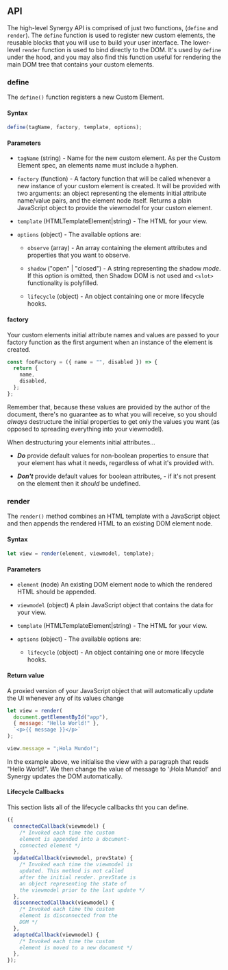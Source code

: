 ## API

The high-level Synergy API is comprised of just two functions, (`define` and `render`). The `define` function is used to register new custom elements, the reusable blocks that you will use to build your user interface. The lower-level `render` function is used to bind directly to the DOM. It's used by `define` under the hood, and you may also find this function useful for rendering the
main DOM tree that contains your custom elements.

### define

The `define()` function registers a new Custom Element.

#### Syntax

```js
define(tagName, factory, template, options);
```

#### Parameters

- `tagName` (string) - Name for the new custom element. As per the Custom Element
  spec, an elements name must include a hyphen.

- `factory` (function) - A factory function that will be called whenever a new instance of your custom element is created. It will be provided with two arguments: an object representing the elements initial attribute name/value pairs, and the element node itself. Returns a plain JavaScript object to provide the viewmodel for your custom element.

- `template` (HTMLTemplateElement|string) - The HTML for your view.

- `options` (object) - The available options are:

  - `observe` (array) - An array containing the element attributes and properties that you want to observe.

  - `shadow` ("open" | "closed") - A string representing the shadow _mode_. If this option is omitted, then Shadow DOM is not used and `<slot>` functionality is polyfilled.

  - `lifecycle` (object) - An object containing one or more lifecycle hooks.

#### factory

Your custom elements initial attribute names and values are passed to your
factory function as the first argument when an instance of the element is created.

```js
const fooFactory = ({ name = "", disabled }) => {
  return {
    name,
    disabled,
  };
};
```

Remember that, because these values are provided by the author of the document, there's no guarantee as to what you will receive, so you should _always_ destructure the initial properties to get only the values you want (as opposed to spreading everything into your viewmodel).

When destructuring your elements initial attributes...

- **_Do_** provide default values for non-boolean properties to ensure that your element has what it needs, regardless of what it's provided with.

- **_Don't_** provide default values for boolean attributes, - if it's not present on the element then it _should_ be undefined.

### render

The `render()` method combines an HTML template with a JavaScript object and then appends the rendered HTML to an existing DOM element node.

#### Syntax

```js
let view = render(element, viewmodel, template);
```

#### Parameters

- `element` (node) An existing DOM element node to which the rendered HTML
  should be appended.

- `viewmodel` (object) A plain JavaScript object that contains the data for your
  view.

- `template` (HTMLTemplateElement|string) - The HTML for your view.

- `options` (object) - The available options are:

  - `lifecycle` (object) - An object containing one or more lifecycle hooks.

#### Return value

A proxied version of your JavaScript object that will automatically update the UI whenever any of its values change

```js
let view = render(
  document.getElementById("app"),
  { message: "Hello World!" },
  `<p>{{ message }}</p>`
);

view.message = "¡Hola Mundo!";
```

In the example above, we initialise the view with a paragraph that reads "Hello World!". We then change the value of message to '¡Hola Mundo!' and Synergy updates the DOM automatically.

#### Lifecycle Callbacks

This section lists all of the lifecycle callbacks tht you can define.

```js
({
  connectedCallback(viewmodel) {
    /* Invoked each time the custom 
    element is appended into a document-
    connected element */
  },
  updatedCallback(viewmodel, prevState) {
    /* Invoked each time the viewmodel is 
    updated. This method is not called 
    after the initial render. prevState is 
    an object representing the state of 
    the viewmodel prior to the last update */
  },
  disconnectedCallback(viewmodel) {
    /* Invoked each time the custom 
    element is disconnected from the 
    DOM */
  },
  adoptedCallback(viewmodel) {
    /* Invoked each time the custom 
    element is moved to a new document */
  },
});
```
